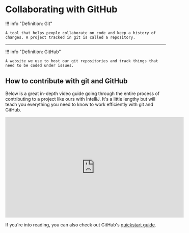 # Collaborating with GitHub

!!! info "Definition: Git"

    A tool that helps people collaborate on code and keep a history of changes. A project tracked in git is called a repository.

---

!!! info "Definition: GitHub"
    
    A website we use to host our git repositories and track things that need to be coded under issues.

## How to contribute with git and GitHub

Below is a great in-depth video guide going through the entire process of contributing to a project like ours with IntelliJ. It's a little lengthy but will teach you everything you need to know to work efficiently with git and GitHub.

<iframe width="560" height="315" src="https://www.youtube-nocookie.com/embed/QfmYUiXMs2E" title="YouTube video player" frameborder="0" allow="accelerometer; autoplay; clipboard-write; encrypted-media; gyroscope; picture-in-picture" allowfullscreen></iframe>

If you're into reading, you can also check out GitHub's [quickstart guide](https://docs.github.com/en/get-started/quickstart).

